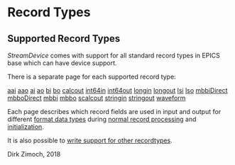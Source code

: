 # Record Types

## Supported Record Types

*StreamDevice* comes with support for all standard record types in EPICS
base which can have device support.

There is a separate page for each supported record type:

[aai](aai.html) [aao](aao.html) [ai](ai.html) [ao](ao.html)
[bi](bi.html) [bo](bo.html) [calcout](calcout.html)
[int64in](int64in.html) [int64out](int64out.html) [longin](longin.html)
[longout](longout.html) [lsi](lsi.html) [lso](lso.html)
[mbbiDirect](mbbiDirect.html) [mbboDirect](mbboDirect.html)
[mbbi](mbbi.html) [mbbo](mbbo.html) [scalcout](scalcout.html)
[stringin](stringin.html) [stringout](stringout.html)
[waveform](waveform.html)

Each page describes which record fields are used in input and output for
different [format data types](formats.html#types) during [normal record
processing](processing.html#proc) and
[initialization](processing.html#init).

It is also possible to [write support for other
recordtypes](recordinterface.html).

Dirk Zimoch, 2018
